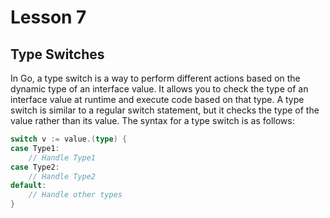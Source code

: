 # Lesson 7

## Type Switches

In Go, a type switch is a way to perform different actions based on the dynamic type of an interface value. It allows you to check the type of an interface value at runtime and execute code based on that type.
A type switch is similar to a regular switch statement, but it checks the type of the value rather than its value. The syntax for a type switch is as follows:

```go
switch v := value.(type) {
case Type1:
    // Handle Type1
case Type2:
    // Handle Type2
default:
    // Handle other types
}
```
